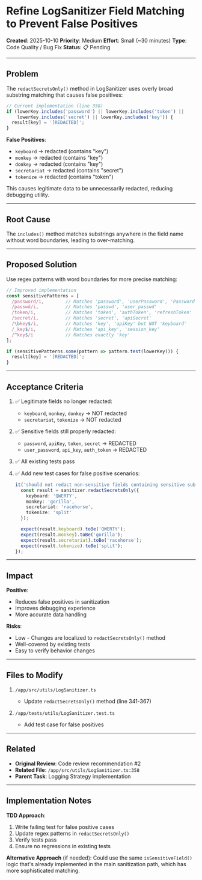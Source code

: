 # Refine LogSanitizer Field Matching to Prevent False Positives

**Created**: 2025-10-10
**Priority**: Medium
**Effort**: Small (~30 minutes)
**Type**: Code Quality / Bug Fix
**Status**: 📋 Pending

---

## Problem

The `redactSecretsOnly()` method in LogSanitizer uses overly broad substring matching that causes false positives:

```typescript
// Current implementation (line 358)
if (lowerKey.includes('password') || lowerKey.includes('token') ||
    lowerKey.includes('secret') || lowerKey.includes('key')) {
  result[key] = '[REDACTED]';
}
```

**False Positives**:
- `keyboard` → redacted (contains "key")
- `monkey` → redacted (contains "key")
- `donkey` → redacted (contains "key")
- `secretariat` → redacted (contains "secret")
- `tokenize` → redacted (contains "token")

This causes legitimate data to be unnecessarily redacted, reducing debugging utility.

---

## Root Cause

The `includes()` method matches substrings anywhere in the field name without word boundaries, leading to over-matching.

---

## Proposed Solution

Use regex patterns with word boundaries for more precise matching:

```typescript
// Improved implementation
const sensitivePatterns = [
  /password/i,        // Matches 'password', 'userPassword', 'Password'
  /passwd/i,          // Matches 'passwd', 'user_passwd'
  /token/i,           // Matches 'token', 'authToken', 'refreshToken'
  /secret/i,          // Matches 'secret', 'apiSecret'
  /\bkey$/i,          // Matches 'key', 'apiKey' but NOT 'keyboard'
  /_key$/i,           // Matches 'api_key', 'session_key'
  /^key$/i            // Matches exactly 'key'
];

if (sensitivePatterns.some(pattern => pattern.test(lowerKey))) {
  result[key] = '[REDACTED]';
}
```

---

## Acceptance Criteria

1. ✅ Legitimate fields no longer redacted:
   - `keyboard`, `monkey`, `donkey` → NOT redacted
   - `secretariat`, `tokenize` → NOT redacted

2. ✅ Sensitive fields still properly redacted:
   - `password`, `apiKey`, `token`, `secret` → REDACTED
   - `user_password`, `api_key`, `auth_token` → REDACTED

3. ✅ All existing tests pass

4. ✅ Add new test cases for false positive scenarios:
   ```typescript
   it('should not redact non-sensitive fields containing sensitive substrings', () => {
     const result = sanitizer.redactSecretsOnly({
       keyboard: 'QWERTY',
       monkey: 'gorilla',
       secretariat: 'racehorse',
       tokenize: 'split'
     });

     expect(result.keyboard).toBe('QWERTY');
     expect(result.monkey).toBe('gorilla');
     expect(result.secretariat).toBe('racehorse');
     expect(result.tokenize).toBe('split');
   });
   ```

---

## Impact

**Positive**:
- Reduces false positives in sanitization
- Improves debugging experience
- More accurate data handling

**Risks**:
- Low - Changes are localized to `redactSecretsOnly()` method
- Well-covered by existing tests
- Easy to verify behavior changes

---

## Files to Modify

1. `/app/src/utils/LogSanitizer.ts`
   - Update `redactSecretsOnly()` method (line 341-367)

2. `/app/tests/utils/LogSanitizer.test.ts`
   - Add test case for false positives

---

## Related

- **Original Review**: Code review recommendation #2
- **Related File**: `/app/src/utils/LogSanitizer.ts:358`
- **Parent Task**: Logging Strategy implementation

---

## Implementation Notes

**TDD Approach**:
1. Write failing test for false positive cases
2. Update regex patterns in `redactSecretsOnly()`
3. Verify tests pass
4. Ensure no regressions in existing tests

**Alternative Approach** (if needed):
Could use the same `isSensitiveField()` logic that's already implemented in the main sanitization path, which has more sophisticated matching.
